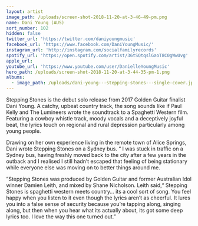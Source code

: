 ```yaml
---
layout: artist
image_path: /uploads/screen-shot-2018-11-20-at-3-46-49-pm.png
name: Dani Young (AUS)
sort_number: 102
hidden: false
twitter_url: 'https://twitter.com/daniyoungmusic'
facebook_url: 'https://www.facebook.com/DaniYoungMusic/'
instagram_url: 'http://instagram.com/socialfamilyrecords'
spotify_url: 'https://open.spotify.com/artist/36tSQtqslGaoT8C0gWwUvg'
apple_url:
youtube_url: 'https://www.youtube.com/user/DanielleYoungMusic'
hero_path: /uploads/screen-shot-2018-11-20-at-3-44-35-pm-1.png
albums:
  - image_path: /uploads/dani-young---stepping-stones---single-cover.jpg
---
```


Stepping Stones is the debut solo release from 2017 Golden Guitar finalist Dani Young. A catchy, upbeat country track, the song sounds like if Paul Kelly and The Lumineers wrote the soundtrack to a Spaghetti Western film. Featuring a cowboy whistle track, moody vocals and a deceptively joyful beat, the lyrics touch on regional and rural depression particularly among young people.

Drawing on her own experience living in the remote town of Alice Springs, Dani wrote Stepping Stones on a Sydney bus. “ I was stuck in traffic on a Sydney bus, having freshly moved back to the city after a few years in the outback and I realised I still hadn’t escaped that feeling of being stationary while everyone else was moving on to better things around me.

”Stepping Stones was produced by Golden Guitar and former Australian Idol winner Damien Leith, and mixed by Shane Nicholson. Leith said,“ Stepping Stones is spaghetti western meets country… its a cool sort of song. You feel happy when you listen to it even though the lyrics aren’t as cheerful. It lures you into a false sense of security because you’re tapping along, singing along, but then when you hear what its actually about, its got some deep lyrics too. I love the way this one turned out.”